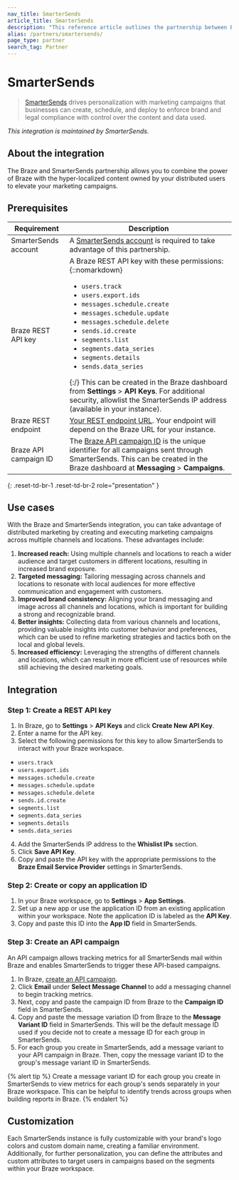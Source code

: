 ```yaml
---
nav_title: SmarterSends
article_title: SmarterSends
description: "This reference article outlines the partnership between Braze and SmarterSends, an easy-to-use interface designed for non-marketers to create, schedule, and deploy brand compliant emails campaigns."
alias: /partners/smartersends/
page_type: partner
search_tag: Partner
---
```


# SmarterSends

> [SmarterSends](https://smartersends.com) drives personalization with marketing campaigns that businesses can create, schedule, and deploy to enforce brand and legal compliance with control over the content and data used. 

_This integration is maintained by SmarterSends._

## About the integration

The Braze and SmarterSends partnership allows you to combine the power of Braze with the hyper-localized content owned by your distributed users to elevate your marketing campaigns.

## Prerequisites

| Requirement | Description |
| --- | --- |
| SmarterSends account | A [SmarterSends account](https://smartersends.com) is required to take advantage of this partnership. |
| Braze REST API key | A Braze REST API key with these permissions: {::nomarkdown}<ul><li><code>users.track</code></li><li><code>users.export.ids</code></li><li><code>messages.schedule.create</code></li><li><code>messages.schedule.update</code></li> <li><code>messages.schedule.delete</code></li><li><code>sends.id.create</code></li><li><code>segments.list</code></li><li><code>segments.data_series</code></li><li><code>segments.details</code></li><li><code>sends.data_series</code></li></ul>{:/} This can be created in the Braze dashboard from **Settings** > **API Keys**. For additional security, allowlist the SmarterSends IP address (available in your instance). |
| Braze REST endpoint | [Your REST endpoint URL]({{site.baseurl}}/developer_guide/rest_api/basics/#endpoints). Your endpoint will depend on the Braze URL for your instance. |
| Braze API campaign ID | The [Braze API campaign ID]({{site.baseurl}}/api/api_campaigns/) is the unique identifier for all campaigns sent through SmarterSends. This can be created in the Braze dashboard at **Messaging** > **Campaigns**. |
{: .reset-td-br-1 .reset-td-br-2 role="presentation" }

## Use cases

With the Braze and SmarterSends integration, you can take advantage of distributed marketing by creating and executing marketing campaigns across multiple channels and locations. These advantages include:

1. **Increased reach:** Using multiple channels and locations to reach a wider audience and target customers in different locations, resulting in increased brand exposure.
2. **Targeted messaging:** Tailoring messaging across channels and locations to resonate with local audiences for more effective communication and engagement with customers. 
3. **Improved brand consistency:** Aligning your brand messaging and image across all channels and locations, which is important for building a strong and recognizable brand.
4. **Better insights:** Collecting data from various channels and locations, providing valuable insights into customer behavior and preferences, which can be used to refine marketing strategies and tactics both on the local and global levels.
5. **Increased efficiency:** Leveraging the strengths of different channels and locations, which can result in more efficient use of resources while still achieving the desired marketing goals. 

## Integration

### Step 1: Create a REST API key

1. In Braze, go to **Settings** > **API Keys** and click **Create New API Key**.
2. Enter a name for the API key.
3. Select the following permissions for this key to allow SmarterSends to interact with your Braze workspace.
- `users.track`
- `users.export.ids`
- `messages.schedule.create`
- `messages.schedule.update`
- `messages.schedule.delete`
- `sends.id.create`
- `segments.list`
- `segments.data_series`
- `segments.details`
- `sends.data_series`
4. Add the SmarterSends IP address to the **Whislist IPs** section.
5. Click **Save API Key**.
6. Copy and paste the API key with the appropriate permissions to the **Braze Email Service Provider** settings in SmarterSends.

### Step 2: Create or copy an application ID

1. In your Braze workspace, go to **Settings** > **App Settings**. 
2. Set up a new app or use the application ID from an existing application within your workspace. Note the application ID is labeled as the **API Key**. 
3. Copy and paste this ID into the **App ID** field in SmarterSends.

### Step 3: Create an API campaign

An API campaign allows tracking metrics for all SmarterSends mail within Braze and enables SmarterSends to trigger these API-based campaigns.

1. In Braze, [create an API campaign]({{site.baseurl}}/api/api_campaigns/#create-a-new-campaign).
2. Click **Email** under **Select Message Channel** to add a messaging channel to begin tracking metrics.
3. Next, copy and paste the campaign ID from Braze to the **Campaign ID** field in SmarterSends. 
4. Copy and paste the message variation ID from Braze to the **Message Variant ID** field in SmarterSends. This will be the default message ID used if you decide not to create a message ID for each group in SmarterSends.
5. For each group you create in SmarterSends, add a message variant to your API campaign in Braze. Then, copy the message variant ID to the group's message variant ID in SmarterSends.

{% alert tip %}
Create a message variant ID for each group you create in SmarterSends to view metrics for each group's sends separately in your Braze workspace. This can be helpful to identify trends across groups when building reports in Braze.
{% endalert %}

## Customization

Each SmarterSends instance is fully customizable with your brand's logo colors and custom domain name, creating a familiar environment. Additionally, for further personalization, you can define the attributes and custom attributes to target users in campaigns based on the segments within your Braze workspace.



